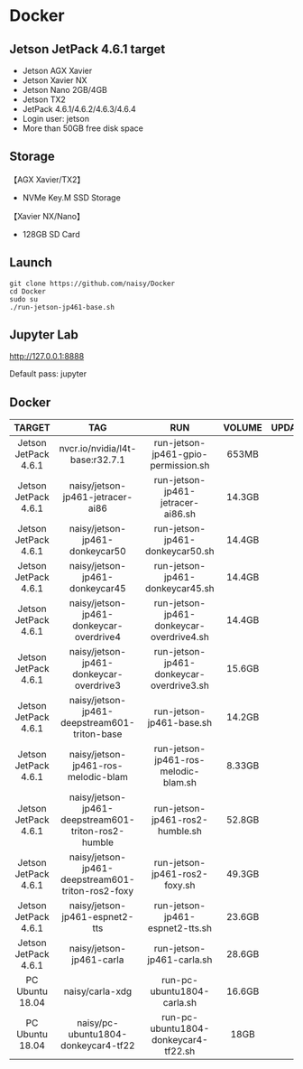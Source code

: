 # Docker

## Jetson JetPack 4.6.1 target
*  Jetson AGX Xavier
*  Jetson Xavier NX
*  Jetson Nano 2GB/4GB
*  Jetson TX2
*  JetPack 4.6.1/4.6.2/4.6.3/4.6.4
*  Login user: jetson
*  More than 50GB free disk space


## Storage
【AGX Xavier/TX2】
* NVMe Key.M SSD Storage

【Xavier NX/Nano】
* 128GB SD Card


## Launch

```
git clone https://github.com/naisy/Docker
cd Docker
sudo su
./run-jetson-jp461-base.sh
```

## Jupyter Lab

http://127.0.0.1:8888

Default pass: jupyter


## Docker

| TARGET | TAG | RUN | VOLUME | UPDATE(YYYYMMDD) |
| :--: | :--: | :--: | :--: | :--: |
| Jetson JetPack 4.6.1 | nvcr.io/nvidia/l4t-base:r32.7.1 | run-jetson-jp461-gpio-permission.sh | 653MB | 20230830 |
| Jetson JetPack 4.6.1 | naisy/jetson-jp461-jetracer-ai86 | run-jetson-jp461-jetracer-ai86.sh | 14.3GB | 20230830 |
| Jetson JetPack 4.6.1 | naisy/jetson-jp461-donkeycar50 | run-jetson-jp461-donkeycar50.sh | 14.4GB | 20230830 |
| Jetson JetPack 4.6.1 | naisy/jetson-jp461-donkeycar45 | run-jetson-jp461-donkeycar45.sh | 14.4GB | 20230830 |
| Jetson JetPack 4.6.1 | naisy/jetson-jp461-donkeycar-overdrive4 | run-jetson-jp461-donkeycar-overdrive4.sh | 14.4GB | 20230830 |
| Jetson JetPack 4.6.1 | naisy/jetson-jp461-donkeycar-overdrive3 | run-jetson-jp461-donkeycar-overdrive3.sh | 15.6GB | 20230830 |
| Jetson JetPack 4.6.1 | naisy/jetson-jp461-deepstream601-triton-base | run-jetson-jp461-base.sh | 14.2GB | 20230830 |
| Jetson JetPack 4.6.1 | naisy/jetson-jp461-ros-melodic-blam | run-jetson-jp461-ros-melodic-blam.sh | 8.33GB | 20230410 |
| Jetson JetPack 4.6.1 | naisy/jetson-jp461-deepstream601-triton-ros2-humble | run-jetson-jp461-ros2-humble.sh | 52.8GB | 20220905 |
| Jetson JetPack 4.6.1 | naisy/jetson-jp461-deepstream601-triton-ros2-foxy | run-jetson-jp461-ros2-foxy.sh | 49.3GB | 20220905 |
| Jetson JetPack 4.6.1 | naisy/jetson-jp461-espnet2-tts | run-jetson-jp461-espnet2-tts.sh | 23.6GB | 20221003 |
| Jetson JetPack 4.6.1 | naisy/jetson-jp461-carla | run-jetson-jp461-carla.sh | 28.6GB | 20221003 |
| PC Ubuntu 18.04 | naisy/carla-xdg | run-pc-ubuntu1804-carla.sh | 16.6GB | 20220802 |
| PC Ubuntu 18.04 | naisy/pc-ubuntu1804-donkeycar4-tf22 | run-pc-ubuntu1804-donkeycar4-tf22.sh | 18GB | 20220918 |

